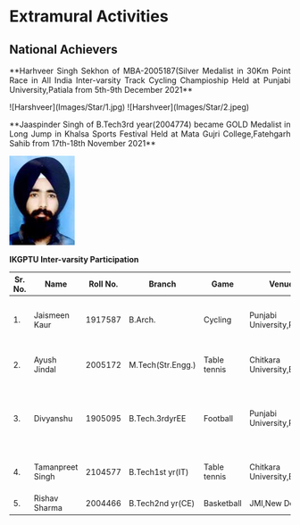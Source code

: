 # Extramural Activities
## National Achievers  

<p align=justify>
**Harhveer Singh Sekhon of MBA-2005187(Silver Medalist in 30Km Point Race in All India Inter-varsity Track Cycling Champioship Held at Punjabi University,Patiala  from 5th-9th December 2021**  
</p>
![Harshveer](Images/Star/1.jpg)  
![Harshveer](Images/Star/2.jpeg)

<p align=justify>
**Jaaspinder Singh of B.Tech3rd year(2004774) became GOLD Medalist in Long Jump in Khalsa Sports Festival Held at Mata Gujri College,Fatehgarh Sahib  from 17th-18th November 2021**  
</p>

![Jaaspinder](Images/Star/7.jpg)  

**IKGPTU Inter-varsity Participation**


| Sr. No. | Name | Roll No. | Branch | Game | Venue | Dates | Photograph |
| - | -- | - | - |-| - | - | - |
| 1. | Jaismeen Kaur | 1917587 | B.Arch. |Cycling |Punjabi University,Patiala |5th-9th December 2021 | ![Jaismeen](Images/Star/4.jpg) |
| 2. | Ayush Jindal|2005172 | M.Tech(Str.Engg.) |Table tennis |Chitkara University,Baddi |30th December2021 to 2nd Januray2022 | ![Ayush](Images/Star/5.jpg) |
| 3. | Divyanshu | 1905095 | B.Tech.3rdyrEE |Football |Punjabi University,Patiala |23rd-30th December 2021 | ![Divyanshu](Images/Star/6.jpg) |
| 4. | Tamanpreet Singh|2104577| B.Tech1st yr(IT) |Table tennis |Chitkara University,Baddi |30th December2021 to 2nd Januray2022 | ![Taman](Images/Star/8.jpg) |
| 5. | Rishav Sharma|2004466| B.Tech2nd yr(CE) |Basketball |JMI,New Delhi|15th to 20th December2021  | ![Rishav](Images/Star/9.jpg) |

